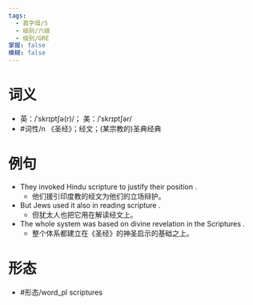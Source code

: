 ```yaml
---
tags:
  - 首字母/S
  - 级别/六级
  - 级别/GRE
掌握: false
模糊: false
---
```

# 词义
- 英：/ˈskrɪptʃə(r)/； 美：/ˈskrɪptʃər/
- #词性/n  《圣经》；经文；(某宗教的)圣典经典
# 例句
- They invoked Hindu scripture to justify their position .
	- 他们援引印度教的经文为他们的立场辩护。
- But Jews used it also in reading scripture .
	- 但犹太人也把它用在解读经文上。
- The whole system was based on divine revelation in the Scriptures .
	- 整个体系都建立在《圣经》的神圣启示的基础之上。
# 形态
- #形态/word_pl scriptures

